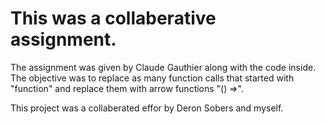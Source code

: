 # This was a collaberative assignment.
The assignment was given by Claude Gauthier along with the code inside.
The objective was to replace as many function calls that started with "function"
and replace them with arrow functions "() =>".

This project was a collaberated effor by Deron Sobers and myself.